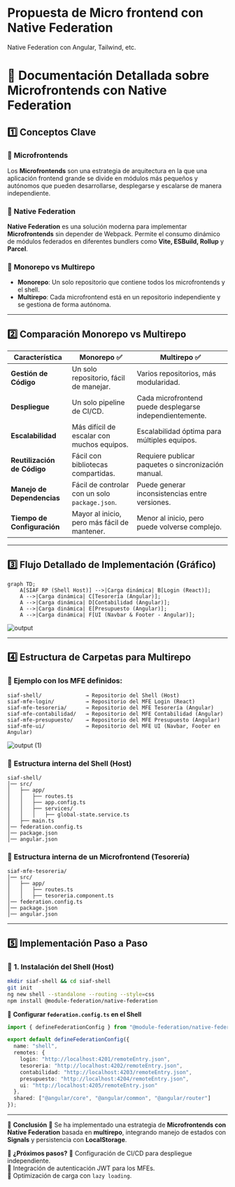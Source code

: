 # Propuesta de Micro frontend con Native Federation
Native Federation con Angular, Tailwind, etc.

# 📌 Documentación Detallada sobre Microfrontends con Native Federation

## 1️⃣ **Conceptos Clave**
### 🔹 **Microfrontends**
Los **Microfrontends** son una estrategia de arquitectura en la que una aplicación frontend grande se divide en módulos más pequeños y autónomos que pueden desarrollarse, desplegarse y escalarse de manera independiente.

### 🔹 **Native Federation**
**Native Federation** es una solución moderna para implementar **Microfrontends** sin depender de Webpack. Permite el consumo dinámico de módulos federados en diferentes bundlers como **Vite, ESBuild, Rollup** y **Parcel**.

### 🔹 **Monorepo vs Multirepo**
- **Monorepo**: Un solo repositorio que contiene todos los microfrontends y el shell.
- **Multirepo**: Cada microfrontend está en un repositorio independiente y se gestiona de forma autónoma.

---

## 2️⃣ **Comparación Monorepo vs Multirepo**

| Característica         | Monorepo ✅                        | Multirepo ✅                       |
|----------------------|--------------------------------|---------------------------------|
| **Gestión de Código** | Un solo repositorio, fácil de manejar. | Varios repositorios, más modularidad. |
| **Despliegue**       | Un solo pipeline de CI/CD.    | Cada microfrontend puede desplegarse independientemente. |
| **Escalabilidad**    | Más difícil de escalar con muchos equipos. | Escalabilidad óptima para múltiples equipos. |
| **Reutilización de Código** | Fácil con bibliotecas compartidas. | Requiere publicar paquetes o sincronización manual. |
| **Manejo de Dependencias** | Fácil de controlar con un solo `package.json`. | Puede generar inconsistencias entre versiones. |
| **Tiempo de Configuración** | Mayor al inicio, pero más fácil de mantener. | Menor al inicio, pero puede volverse complejo. |

---

## 3️⃣ **Flujo Detallado de Implementación (Gráfico)**

```mermaid
graph TD;
    A[SIAF RP (Shell Host)] -->|Carga dinámica| B[Login (React)];
    A -->|Carga dinámica| C[Tesorería (Angular)];
    A -->|Carga dinámica| D[Contabilidad (Angular)];
    A -->|Carga dinámica| E[Presupuesto (Angular)];
    A -->|Carga dinámica| F[UI (Navbar & Footer - Angular)];
```

![output](https://github.com/user-attachments/assets/9d56ed69-f541-4861-bedd-fcacdbf2bacc)


---

## 4️⃣ **Estructura de Carpetas para Multirepo**
### 📌 **Ejemplo con los MFE definidos:**
```
siaf-shell/              → Repositorio del Shell (Host)
siaf-mfe-login/          → Repositorio del MFE Login (React)
siaf-mfe-tesoreria/      → Repositorio del MFE Tesorería (Angular)
siaf-mfe-contabilidad/   → Repositorio del MFE Contabilidad (Angular)
siaf-mfe-presupuesto/    → Repositorio del MFE Presupuesto (Angular)
siaf-mfe-ui/             → Repositorio del MFE UI (Navbar, Footer en Angular)
```

![output (1)](https://github.com/user-attachments/assets/894a7263-614d-47fd-a4a2-d475d5dd5320)


### 📌 **Estructura interna del Shell (Host)**
```
siaf-shell/
│── src/
│   ├── app/
│   │   ├── routes.ts
│   │   ├── app.config.ts
│   │   ├── services/
│   │   │   ├── global-state.service.ts
│   ├── main.ts
│── federation.config.ts
│── package.json
│── angular.json
```

### 📌 **Estructura interna de un Microfrontend (Tesorería)**
```
siaf-mfe-tesoreria/
│── src/
│   ├── app/
│   │   ├── routes.ts
│   │   ├── tesoreria.component.ts
│── federation.config.ts
│── package.json
│── angular.json
```

---

## 5️⃣ **Implementación Paso a Paso**
### 🔹 **1. Instalación del Shell (Host)**
```bash
mkdir siaf-shell && cd siaf-shell
git init
ng new shell --standalone --routing --style=css
npm install @module-federation/native-federation
```
📌 **Configurar `federation.config.ts` en el Shell**
```typescript
import { defineFederationConfig } from "@module-federation/native-federation";

export default defineFederationConfig({
  name: "shell",
  remotes: {
    login: "http://localhost:4201/remoteEntry.json",
    tesoreria: "http://localhost:4202/remoteEntry.json",
    contabilidad: "http://localhost:4203/remoteEntry.json",
    presupuesto: "http://localhost:4204/remoteEntry.json",
    ui: "http://localhost:4205/remoteEntry.json"
  },
  shared: ["@angular/core", "@angular/common", "@angular/router"]
});
```

---

📌 **Conclusión**
🚀 Se ha implementado una estrategia de **Microfrontends con Native Federation** basada en **multirepo**, integrando manejo de estados con **Signals** y persistencia con **LocalStorage**. 

📌 **¿Próximos pasos?**
🔹 Configuración de CI/CD para despliegue independiente.  
🔹 Integración de autenticación JWT para los MFEs.  
🔹 Optimización de carga con `lazy loading`.  


